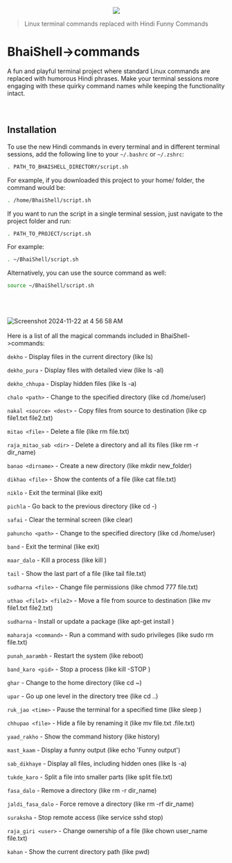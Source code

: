 <p align="center">
  <img src="https://github.com/user-attachments/assets/c5fa46b9-1f57-4949-9517-79ae28d82a1a">
</p>

>Linux terminal commands replaced with Hindi Funny Commands

# BhaiShell->commands

A fun and playful terminal project where standard Linux commands are replaced with humorous Hindi phrases. Make your terminal sessions more engaging with these quirky command names while keeping the functionality intact.
<br/>
<br/>
<br/>



## Installation

To use the new Hindi commands in every terminal and in different terminal sessions, add the following line to your `~/.bashrc` or `~/.zshrc`:

```bash
. PATH_TO_BHAISHELL_DIRECTORY/script.sh
```
For example, if you downloaded this project to your home/ folder, the command would be:
```bash
. /home/BhaiShell/script.sh
```
If you want to run the script in a single terminal session, just navigate to the project folder and run:
```bash
. PATH_TO_PROJECT/script.sh
```
For example:
```bash
. ~/BhaiShell/script.sh
```
Alternatively, you can use the source command as well:
```bash
source ~/BhaiShell/script.sh
```
<br/>
<br/>
<br/>
<img alt="Screenshot 2024-11-22 at 4 56 58 AM" src="https://github.com/user-attachments/assets/6a3f6168-54e1-4b23-9ac4-a58621333dcc">
<br/>
<br/>
Here is a list of all the magical commands included in BhaiShell->commands:

`dekho` - Display files in the current directory (like ls)

`dekho_pura` - Display files with detailed view (like ls -al)

`dekho_chhupa` - Display hidden files (like ls -a)

`chalo <path>` - Change to the specified directory (like cd /home/user)

`nakal <source> <dest>` - Copy files from source to destination (like cp file1.txt file2.txt)

`mitao <file>` - Delete a file (like rm file.txt)

`raja_mitao_sab <dir>` - Delete a directory and all its files (like rm -r dir_name)

`banao <dirname>` - Create a new directory (like mkdir new_folder)

`dikhao <file>` - Show the contents of a file (like cat file.txt)

`niklo` - Exit the terminal (like exit)

`pichla` - Go back to the previous directory (like cd -)

`safai` - Clear the terminal screen (like clear)

`pahuncho <path>` - Change to the specified directory (like cd /home/user)

`band` - Exit the terminal (like exit)

`maar_dalo` - Kill a process (like kill <pid>)

`tail` - Show the last part of a file (like tail file.txt)

`sudharna <file>` - Change file permissions (like chmod 777 file.txt)

`uthao <file1> <file2>` - Move a file from source to destination (like mv file1.txt file2.txt)

`sudharna` - Install or update a package (like apt-get install <package>)

`maharaja <command>` - Run a command with sudo privileges (like sudo rm file.txt)

`punah_aarambh` - Restart the system (like reboot)

`band_karo <pid>` - Stop a process (like kill -STOP <pid>)

`ghar` - Change to the home directory (like cd ~)

`upar` - Go up one level in the directory tree (like cd ..)

`ruk_jao <time>` - Pause the terminal for a specified time (like sleep <time>)

`chhupao <file>` - Hide a file by renaming it (like mv file.txt .file.txt)

`yaad_rakho` - Show the command history (like history)

`mast_kaam` - Display a funny output (like echo 'Funny output')

`sab_dikhaye` - Display all files, including hidden ones (like ls -a)

`tukde_karo` - Split a file into smaller parts (like split file.txt)

`fasa_dalo` - Remove a directory (like rm -r dir_name)

`jaldi_fasa_dalo` - Force remove a directory (like rm -rf dir_name)

`suraksha` - Stop remote access (like service sshd stop)

`raja_giri <user>` - Change ownership of a file (like chown user_name file.txt)

`kahan` - Show the current directory path (like pwd)

